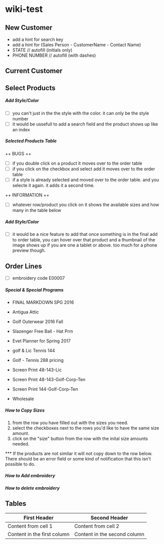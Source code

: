 # wiki-test

## New Customer
  - add a hint for search key
  - add a hint for (Sales Person - CustomerName - Contact Name)
  - STATE // autofill (initials only)
  - PHONE NUMBER // autofill (with dashes)
  
## Current Customer


## Select Products

##### Add Style/Color
 - [ ] you can't just in the the style with the color. it can only be the style number
 - [ ] it would be ussefull to add a search field and the product shows up like an index

##### Selected Products Table

++ BUGS ++

  - [ ] if you double click on a product it moves over to the order table
  - [ ] if you click on the checkbox and select add it moves over to the order table
  - [ ] if a style is already selected and moved over to the order table. and you selecte it again. it adds it a second time.
 
 ++ INFORMATION ++
 
  - [ ] whatever row/product you click on it shows the available sizes and how many in the table below
  
  

##### Add Style/Color
 - [ ] it would be a nice feature to add that once something is in the final add to order table, you can hover over that product and a thumbnail of the image shows up if you are one a tablet or above. too much for a phone preview though.

## Order Lines

- [ ] embroidery code E00007

##### Special & Special Programs

  + FINAL MARKDOWN SPG 2016
  + Antigua Attic
  + Golf Outerwear 2016 Fall
  + Slazenger Free Ball - Hat Prm
  + Evet Planner for Spring 2017
  
  + golf & Lic Tennis 144
  + Golf - Tennis 288 pricing
  
  + Screen Print 48-143-Lic
  + Screen Print 48-143-Golf-Corp-Ten
  + Screen Print 144-Golf-Corp-Ten
  + Wholesale

##### How to Copy Sizes

1. from the row you have filled out with the sizes you need.
2. select the checkboxes next to the rows you'd like to have the same size amount.
3. click on the "size" button from the row with the inital size amounts needed.

*** If the products are not similar it will not copy down to the row below. There should be an error field or some kind of notification that this isn't possible to do.





##### How to Add embroidery

##### How to delete embroidery

## Tables

First Header | Second Header
------------ | -------------
Content from cell 1 | Content from cell 2
Content in the first column | Content in the second column
